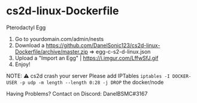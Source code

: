 # cs2d-linux-Dockerfile

Pterodactyl Egg

1. Go to yourdomain.com/admin/nests
2. Download a https://github.com/DanelSonic123/cs2d-linux-Dockerfile/archive/master.zip => egg-c-s2-d-linux.json
3. Upload a "Import an Egg" | https://i.imgur.com/LffwSfJ.gif
4. Enjoy!

NOTE: ⚠️ cs2d crash your server  Please add IPTables `iptables -I DOCKER-USER -p udp -m length --length 0:28 -j DROP` the docker/node 

Having Problems? Contact on Discord: DanelBSMC#3167
